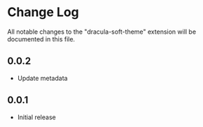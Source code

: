 # Change Log

All notable changes to the "dracula-soft-theme" extension will be documented in this file.

## 0.0.2

- Update metadata


## 0.0.1

- Initial release
